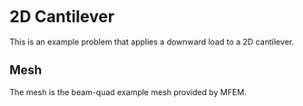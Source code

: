 # 2D Cantilever
This is an example problem that applies a downward load to a 2D cantilever. 

## Mesh

The mesh is the beam-quad example mesh provided by MFEM.

